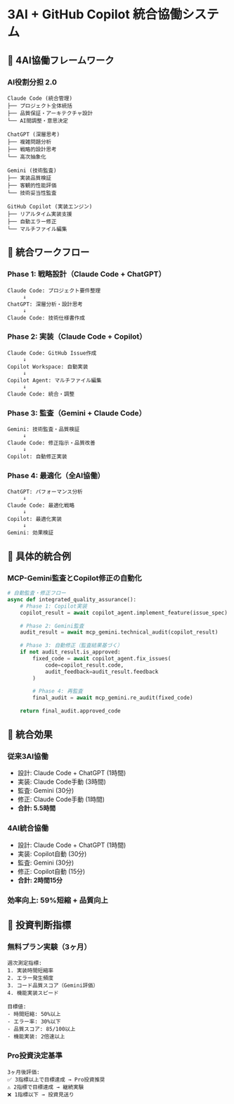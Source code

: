# 3AI + GitHub Copilot 統合協働システム

## 🎯 4AI協働フレームワーク

### AI役割分担 2.0
```
Claude Code (統合管理)
├── プロジェクト全体統括
├── 品質保証・アーキテクチャ設計
└── AI間調整・意思決定

ChatGPT (深層思考)
├── 複雑問題分析
├── 戦略的設計思考
└── 高次抽象化

Gemini (技術監査)
├── 実装品質検証
├── 客観的性能評価
└── 技術妥当性監査

GitHub Copilot (実装エンジン)
├── リアルタイム実装支援
├── 自動エラー修正
└── マルチファイル編集
```

## 🔄 統合ワークフロー

### Phase 1: 戦略設計（Claude Code + ChatGPT）
```
Claude Code: プロジェクト要件整理
     ↓
ChatGPT: 深層分析・設計思考
     ↓
Claude Code: 技術仕様書作成
```

### Phase 2: 実装（Claude Code + Copilot）
```
Claude Code: GitHub Issue作成
     ↓
Copilot Workspace: 自動実装
     ↓
Copilot Agent: マルチファイル編集
     ↓
Claude Code: 統合・調整
```

### Phase 3: 監査（Gemini + Claude Code）
```
Gemini: 技術監査・品質検証
     ↓
Claude Code: 修正指示・品質改善
     ↓
Copilot: 自動修正実装
```

### Phase 4: 最適化（全AI協働）
```
ChatGPT: パフォーマンス分析
     ↓
Claude Code: 最適化戦略
     ↓
Copilot: 最適化実装
     ↓
Gemini: 効果検証
```

## 🚀 具体的統合例

### MCP-Gemini監査とCopilot修正の自動化

```python
# 自動監査・修正フロー
async def integrated_quality_assurance():
    # Phase 1: Copilot実装
    copilot_result = await copilot_agent.implement_feature(issue_spec)
    
    # Phase 2: Gemini監査
    audit_result = await mcp_gemini.technical_audit(copilot_result)
    
    # Phase 3: 自動修正（監査結果基づく）
    if not audit_result.is_approved:
        fixed_code = await copilot_agent.fix_issues(
            code=copilot_result.code,
            audit_feedback=audit_result.feedback
        )
        
        # Phase 4: 再監査
        final_audit = await mcp_gemini.re_audit(fixed_code)
        
    return final_audit.approved_code
```

## 💎 統合効果

### 従来3AI協働
- 設計: Claude Code + ChatGPT (1時間)
- 実装: Claude Code手動 (3時間)
- 監査: Gemini (30分)
- 修正: Claude Code手動 (1時間)
- **合計: 5.5時間**

### 4AI統合協働
- 設計: Claude Code + ChatGPT (1時間)
- 実装: Copilot自動 (30分)
- 監査: Gemini (30分)
- 修正: Copilot自動 (15分)
- **合計: 2時間15分**

### 効率向上: **59%短縮 + 品質向上**

## 🎯 投資判断指標

### 無料プラン実験（3ヶ月）
```
週次測定指標:
1. 実装時間短縮率
2. エラー発生頻度
3. コード品質スコア（Gemini評価）
4. 機能実装スピード

目標値:
- 時間短縮: 50%以上
- エラー率: 30%以下
- 品質スコア: 85/100以上
- 機能実装: 2倍速以上
```

### Pro投資決定基準
```
3ヶ月後評価:
✅ 3指標以上で目標達成 → Pro投資推奨
⚠️ 2指標で目標達成 → 継続実験
❌ 1指標以下 → 投資見送り
```